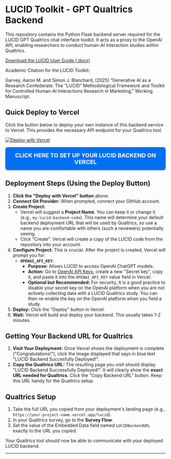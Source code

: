 # LUCID Toolkit - GPT Qualtrics Backend

This repository contains the Python Flask backend server required for the LUCID GPT Qualtrics chat interface toolkit. It acts as a proxy to the OpenAI API, enabling researchers to conduct human-AI interaction studies within Qualtrics.

[Download the LUCID User Guide (.docx)](https://github.com/amgarv/LUCID_TOOL_BACKEND/raw/main/LUCIDToolkitUserGuide.docx)

Academic Citation for the LUCID Toolkit:

Garvey, Aaron M. and Simon J. Blanchard, (2025) “Generative AI as a Research Confederate: The “LUCID” Methodological Framework and Toolkit for Controlled Human-AI Interactions Research in Marketing,” Working Manuscript.

## Quick Deploy to Vercel

Click the button below to deploy your own instance of this backend service to Vercel. This provides the necessary API endpoint for your Qualtrics tool.

[![Deploy with Vercel](https://vercel.com/button)](https://vercel.com/new/clone?repository-url=https%3A%2F%2Fgithub.com%2Famgarv%2FLUCID_TOOL_BACKEND&project-name=lucid-tool-backend&repository-name=my-lucid-backend-code&env=OPENAI_API_KEY&envDescription=INSTRUCTIONS%3A%20For%20OPENAI_API_KEY%20input%20your%20OpenAI%20API%20key%20(available%20at%20%22Learn%20more%22%20link%20below).&envLink=https%3A%2F%2Fplatform.openai.com%2Faccount%2Fapi-keys)

<a href="https://vercel.com/new/clone?repository-url=https%3A%2F%2Fgithub.com%2Famgarv%2FLUCID_TOOL_BACKEND&project-name=lucid-tool-backend&repository-name=my-lucid-backend-code&env=OPENAI_API_KEY&envDescription=INSTRUCTIONS%3A%20For%20OPENAI_API_KEY%20input%20your%20OpenAI%20API%20key%20(available%20at%20%22Learn%20more%22%20link%20below).&envLink=https%3A%2F%2Fplatform.openai.com%2Faccount%2Fapi-keys" target="_blank" rel="noopener noreferrer" style="display: inline-block; padding: 15px 25px; background-color: #0070f3; color: white; text-align: center; text-decoration: none; font-size: 18px; font-weight: bold; border-radius: 8px; border: none; cursor: pointer; box-shadow: 0 2px 4px rgba(0,0,0,0.2);">
  CLICK HERE TO SET UP YOUR LUCID BACKEND ON VERCEL
</a>

## Deployment Steps (Using the Deploy Button)

1.  **Click the "Deploy with Vercel" button** above.
2.  **Connect Git Provider:** When prompted, connect your GitHub account.
3.  **Create Project:**
    * Vercel will suggest a **Project Name**. You can keep it or change it (e.g., `my-lucid-backend-code`). This name will determine your default backend deployment URL that will be used by Qualtrics, so use a name you are comfortable with others (such a reviewers) potentially seeing.
    * Click "Create". Vercel will create a copy of the LUCID code from the repository into your account.
4.  **Configure Project:** This is crucial. After the project is created, Vercel will prompt you for:
    * **`OPENAI_API_KEY`**:
        * **Purpose:** Allows LUCID to access OpenAI ChatGPT models.
        * **Action:** Go to [OpenAI API Keys](https://platform.openai.com/api-keys), create a new "Secret key", copy it, and paste it into the `OPENAI_API_KEY` value field in Vercel. 
        * **Optional but Recommended:** For security, it is a good practice to disable your secret key on the OpenAI platform when you are not actively collecting data with a LUCID Qualtrics study. You can then re-enable the key on the OpenAI platform when you field a study.
6.  **Deploy:** Click the "Deploy" button in Vercel.
7.  **Wait:** Vercel will build and deploy your backend. This usually takes 1-2 minutes.

## Getting Your Backend URL for Qualtrics

1.  **Visit Your Deployment:** Once Vercel shows the deployment is complete ("Congratulations!"), click the image displayed that says in blue text "LUCID Backend Succesfully Deployed!".
2.  **Copy the Qualtrics URL:** The resulting page you visit should display "LUCID Backend Successfully Deployed!". It will clearly show the **exact URL needed for Qualtrics**. Click the "Copy Backend URL" button. Keep this URL handy for the Qualtrics setup.

## Qualtrics Setup

1.  Take the full URL you copied from your deployment's landing page (e.g., `https://your-project-name.vercel.app/lucid`).
2.  In your Qualtrics survey, go to the **Survey Flow**.
3.  Set the value of the Embedded Data field named `LUCIDBackendURL` exactly to the URL you copied.

Your Qualtrics tool should now be able to communicate with your deployed LUCID backend.

---